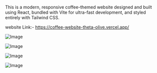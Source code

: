 This is a modern, responsive coffee-themed website designed and built using React, bundled with Vite for ultra-fast development, and styled entirely with Tailwind CSS.

website Link:- https://coffee-website-theta-olive.vercel.app/

![Image](https://github.com/user-attachments/assets/8ce114b7-d079-48c6-95ea-effcc5902fd9)

![Image](https://github.com/user-attachments/assets/4cd8b5d8-f5a6-4379-b9f3-c67e0bf02a2e)

![Image](https://github.com/user-attachments/assets/ec057ecf-2ef8-453c-be13-267542253f66)

![Image](https://github.com/user-attachments/assets/a2a40c62-ea7b-4b57-96c2-3beb26542927)
